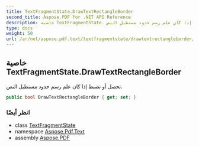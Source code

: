 ```yaml
---
title: TextFragmentState.DrawTextRectangleBorder
second_title: Aspose.PDF for .NET API Reference
description: خاصية TextFragmentState. تحصل أو تضبط إذا كان علم رسم حدود مستطيل النص
type: docs
weight: 50
url: /ar/net/aspose.pdf.text/textfragmentstate/drawtextrectangleborder/
---
```

## خاصية TextFragmentState.DrawTextRectangleBorder

تحصل أو تضبط إذا كان علم رسم حدود مستطيل النص.

```csharp
public bool DrawTextRectangleBorder { get; set; }
```

### انظر أيضًا

* class [TextFragmentState](../)
* namespace [Aspose.Pdf.Text](../../../aspose.pdf.text/)
* assembly [Aspose.PDF](../../../)